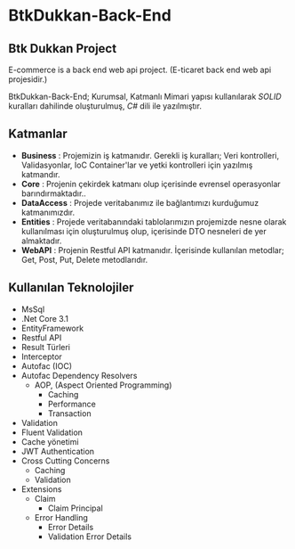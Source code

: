 # BtkDukkan-Back-End

## Btk Dukkan Project

E-commerce is a back end web api project.
(E-ticaret back end web api projesidir.)

 BtkDukkan-Back-End; Kurumsal, Katmanlı Mimari yapısı kullanılarak *SOLID* kuralları dahilinde oluşturulmuş, *C#* dili ile yazılmıştır.

## Katmanlar

- **Business** : Projemizin iş katmanıdır. Gerekli iş kuralları; Veri kontrolleri, Validasyonlar, IoC Container'lar ve yetki kontrolleri için yazılmış katmandır.
- **Core** : Projenin çekirdek katmanı olup içerisinde evrensel operasyonlar barındırmaktadır..
- **DataAccess** : Projede veritabanımız ile bağlantımızı kurduğumuz katmanımızdır.
- **Entities** : Projede veritabanındaki tablolarımızın projemizde nesne olarak kullanılması için oluşturulmuş olup, içerisinde DTO nesneleri de yer almaktadır.
- **WebAPI** : Projenin Restful API katmanıdır. İçerisinde kullanılan metodlar; Get, Post, Put, Delete metodlarıdır.

## Kullanılan Teknolojiler

- MsSql
- .Net Core 3.1
- EntityFramework
- Restful API
- Result Türleri
- Interceptor
- Autofac (IOC)
- Autofac Dependency Resolvers
  - AOP, (Aspect Oriented Programming)
    - Caching
    - Performance
    - Transaction
- Validation
- Fluent Validation
- Cache yönetimi
- JWT Authentication
- Cross Cutting Concerns
  - Caching
  - Validation
- Extensions
  - Claim
    - Claim Principal
  - Error Handling
    - Error Details
    - Validation Error Details
